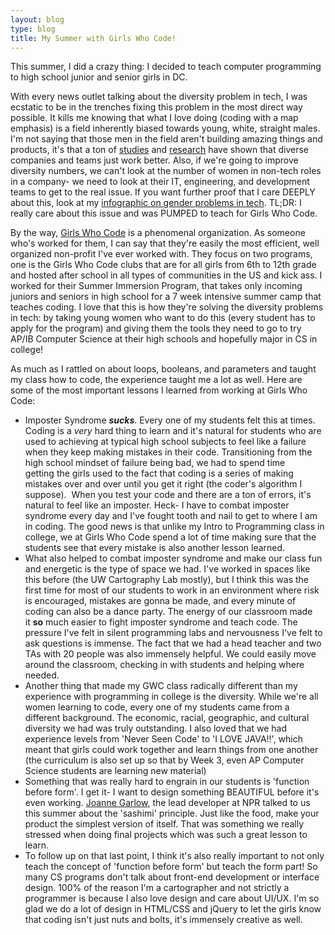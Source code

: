 ```yaml
---
layout: blog
type: blog
title: My Summer with Girls Who Code!
---
```

This summer, I did a crazy thing: I decided to teach computer programming to high school junior and senior girls in DC.

With every news outlet talking about the diversity problem in tech, I was ecstatic to be in the trenches fixing this problem in the most direct way possible. It kills me knowing that what I love doing (coding with a map emphasis) is a field inherently biased towards young, white, straight males. I'm not saying that those men in the field aren't building amazing things and products, it's that a ton of <a href="https://www.ncwit.org/ncwit-fact-sheet" target="_blank">studies</a> and <a href="http://www.nytimes.com/2015/01/18/opinion/sunday/why-some-teams-are-smarter-than-others.html" target="_blank">research</a> have shown that diverse companies and teams just work better. Also, if we're going to improve diversity numbers, we can't look at the number of women in non-tech roles in a company- we need to look at their IT, engineering, and development teams to get to the real issue. If you want further proof that I care DEEPLY about this, look at my <a href="http://kkowalsky.github.io/women.html" target="_blank">infographic on gender problems in tech</a>. TL;DR: I really care about this issue and was PUMPED to teach for Girls Who Code.

By the way, <a href="http://girlswhocode.com" target="_blank">Girls Who Code</a> is a phenomenal organization. As someone who's worked for them, I can say that they're easily the most efficient, well organized non-profit I've ever worked with. They focus on two programs, one is the Girls Who Code clubs that are for all girls from 6th to 12th grade and hosted after school in all types of communities in the US and kick ass. I worked for their Summer Immersion Program, that takes only incoming juniors and seniors in high school for a 7 week intensive summer camp that teaches coding. I love that this is how they're solving the diversity problems in tech: by taking young women who want to do this (every student has to apply for the program) and giving them the tools they need to go to try AP/IB Computer Science at their high schools and hopefully major in CS in college!

As much as I rattled on about loops, booleans, and parameters and taught my class how to code, the experience taught me a lot as well. Here are some of the most important lessons I learned from working at Girls Who Code:
<ul>
	<li>Imposter Syndrome <strong><em>sucks</em></strong>. Every one of my students felt this at times. Coding is a <em>very </em>hard thing to learn and it's natural for students who are used to achieving at typical high school subjects to feel like a failure when they keep making mistakes in their code. Transitioning from the high school mindset of failure being bad, we had to spend time getting the girls used to the fact that coding is a series of making mistakes over and over until you get it right (the coder's algorithm I suppose).  When you test your code and there are a ton of errors, it's natural to feel like an imposter. Heck- I have to combat imposter syndrome every day and I've fought tooth and nail to get to where I am in coding. The good news is that unlike my Intro to Programming class in college, we at Girls Who Code spend a lot of time making sure that the students see that every mistake is also another lesson learned.</li>
	<li>What also helped to combat imposter syndrome and make our class fun and energetic is the type of space we had. I've worked in spaces like this before (the UW Cartography Lab mostly), but I think this was the first time for most of our students to work in an environment where risk is encouraged, mistakes are gonna be made, and every minute of coding can also be a dance party. The energy of our classroom made it <strong>so</strong> much easier to fight imposter syndrome and teach code. The pressure I've felt in silent programming labs and nervousness I've felt to ask questions is immense. The fact that we had a head teacher and two TAs with 20 people was also immensely helpful. We could easily move around the classroom, checking in with students and helping where needed.</li>
	<li>Another thing that made my GWC class radically different than my experience with programming in college is the diversity. While we're all women learning to code, every one of my students came from a different background. The economic, racial, geographic, and cultural diversity we had was truly outstanding. I also loved that we had experience levels from 'Never Seen Code' to 'I LOVE JAVA!!', which meant that girls could work together and learn things from one another (the curriculum is also set up so that by Week 3, even AP Computer Science students are learning new material)</li>
	<li>Something that was really hard to engrain in our students is 'function before form'. I get it- I want to design something BEAUTIFUL before it's even working. <a href="https://twitter.com/garlowNPR" target="_blank">Joanne Garlow</a>, the lead developer at NPR talked to us this summer about the 'sashimi' principle. Just like the food, make your product the simplest version of itself. That was something we really stressed when doing final projects which was such a great lesson to learn.</li>
	<li>To follow up on that last point, I think it's also really important to not only teach the concept of 'function before form' but teach the form part! So many CS programs don't talk about front-end development or interface design. 100% of the reason I'm a cartographer and not strictly a programmer is because I also love design and care about UI/UX. I'm so glad we do a lot of design in HTML/CSS and jQuery to let the girls know that coding isn't just nuts and bolts, it's immensely creative as well.</li>
</ul>